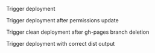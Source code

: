 
Trigger deployment

Trigger deployment after permissions update

Trigger clean deployment after gh-pages branch deletion

Trigger deployment with correct dist output
